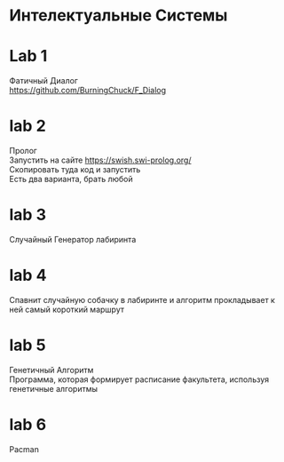 # Интелектуальные Системы

# Lab 1  
Фатичный Диалог  
https://github.com/BurningChuck/F_Dialog

# lab 2
Пролог  
Запустить на сайте https://swish.swi-prolog.org/  
Скопировать туда код и запустить  
Есть два варианта, брать любой

# lab 3
Случайный Генератор лабиринта

# lab 4
Спавнит случайную собачку в лабиринте и алгоритм прокладывает к ней самый короткий маршрут

# lab 5
Генетичный Алгоритм  
Программа, которая формирует расписание факультета, используя генетичные алгоритмы

# lab 6
Pacman
